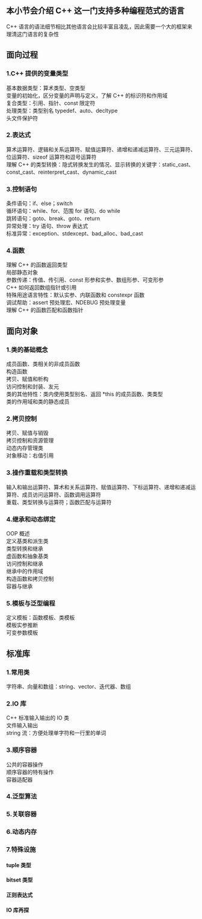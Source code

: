 ## 本小节会介绍 C++ 这一门支持多种编程范式的语言
C++ 语言的语法细节相比其他语言会比较丰富且凌乱，因此需要一个大的框架来理清这门语言的复杂性
## 面向过程
### 1.C++ 提供的变量类型
基本数据类型：算术类型、空类型  
变量的初始化，区分变量的声明与定义，了解 C++ 的标识符和作用域  
复合类型：引用、指针、const 限定符  
处理类型：类型别名 typedef、auto、decltype  
头文件保护符  
### 2.表达式
算术运算符、逻辑和关系运算符、赋值运算符、递增和递减运算符、三元运算符、位运算符、sizeof 运算符和逗号运算符  
理解 C++ 的类型转换：隐式转换发生的情况、显示转换的关键字：static_cast、const_cast、reinterpret_cast、dynamic_cast  
### 3.控制语句
条件语句：if、else；switch  
循环语句：while、for、范围 for 语句、do while  
跳转语句：goto、break、goto、return  
异常处理：try 语句、throw 表达式  
标准异常：exception、stdexcept、bad_alloc、bad_cast  
### 4.函数
理解 C++ 的函数返回类型  
局部静态对象  
参数传递：传值、传引用、const 形参和实参、数组形参、可变形参  
C++ 如何返回数组指针或引用  
特殊用途语言特性：默认实参、内联函数和 constexpr 函数  
调试帮助：assert 预处理宏、NDEBUG 预处理变量  
理解 C++ 的函数匹配和函数指针
## 面向对象
### 1.类的基础概念
成员函数、类相关的非成员函数  
构造函数  
拷贝、赋值和析构  
访问控制和封装、友元  
类的其他特性：类内使用类型别名、返回 *this 的成员函数、类类型  
类的作用域和类的静态成员  
### 2.拷贝控制
拷贝、赋值与销毁  
拷贝控制和资源管理  
动态内存管理类  
对象移动：右值引用
### 3.操作重载和类型转换
输入和输出运算符、算术和关系运算符、赋值运算符、下标运算符、递增和递减运算符、成员访问运算符、函数调用运算符  
重载、类型转换与运算符；函数匹配与运算符
### 4.继承和动态绑定
OOP 概述  
定义基类和派生类  
类型转换和继承  
虚函数和抽象基类  
访问控制和继承  
继承中的作用域   
构造函数和拷贝控制  
容器与继承  
### 5.模板与泛型编程
定义模板：函数模板、类模板  
模板实参推断  
可变参数模板  
## 标准库
### 1.常用类
字符串、向量和数组：string、vector、迭代器、数组  
### 2.IO 库
C++ 标准输入输出的 IO 类  
文件输入输出  
string 流：方便处理单字符和一行里的单词  
### 3.顺序容器
公共的容器操作  
顺序容器的特有操作  
容器适配器  
### 4.泛型算法
### 5.关联容器
### 6.动态内存
### 7.特殊设施
#### tuple 类型
#### bitset 类型
#### 正则表达式
#### IO 库再探
